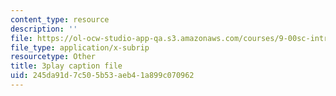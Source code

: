 ```yaml
---
content_type: resource
description: ''
file: https://ol-ocw-studio-app-qa.s3.amazonaws.com/courses/9-00sc-introduction-to-psychology-fall-2011/245da91d7c505b53aeb41a899c070962_SXzdOK_J-xE.vtt
file_type: application/x-subrip
resourcetype: Other
title: 3play caption file
uid: 245da91d-7c50-5b53-aeb4-1a899c070962
---
```

